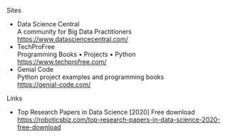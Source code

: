 
Sites
- Data Science Central</br>A community for Big Data Practitioners</br>https://www.datasciencecentral.com/
- TechProFree</br>Programming Books • Projects • Python</br>https://www.techprofree.com/
- Genial Code</br>Python project examples and programming books</br>https://genial-code.com/

Links
- Top Research Papers in Data Science [2020] Free download</br>https://roboticsbiz.com/top-research-papers-in-data-science-2020-free-download
